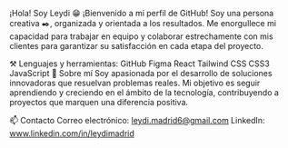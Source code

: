 ¡Hola! Soy Leydi 😁
¡Bienvenido a mi perfil de GitHub! Soy una persona creativa ✒️, organizada y orientada a los resultados. Me enorgullece mi capacidad para trabajar en equipo y colaborar estrechamente con mis clientes para garantizar su satisfacción en cada etapa del proyecto.

⚒️ Lenguajes y herramientas:
GitHub
Figma
React
Tailwind CSS
CSS3
JavaScript
🚀 Sobre mí
Soy apasionada por el desarrollo de soluciones innovadoras que resuelvan problemas reales. Mi objetivo es seguir aprendiendo y creciendo en el ámbito de la tecnología, contribuyendo a proyectos que marquen una diferencia positiva.

📫 Contacto
Correo electrónico: leydi.madrid6@gmail.com
LinkedIn: www.linkedin.com/in/leydimadrid
